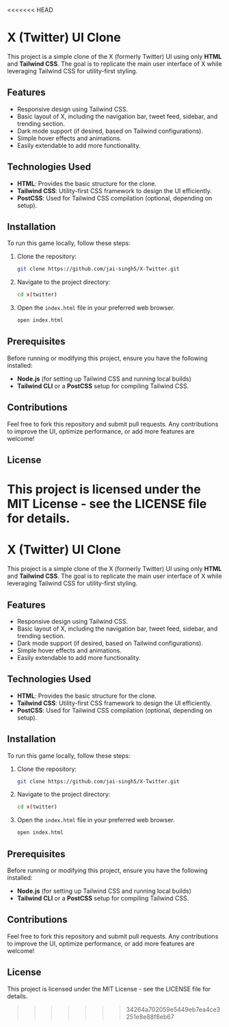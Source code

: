 <<<<<<< HEAD
# X (Twitter) UI Clone

This project is a simple clone of the X (formerly Twitter) UI using only **HTML** and **Tailwind CSS**. The goal is to replicate the main user interface of X while leveraging Tailwind CSS for utility-first styling.

## Features

- Responsive design using Tailwind CSS.
- Basic layout of X, including the navigation bar, tweet feed, sidebar, and trending section.
- Dark mode support (if desired, based on Tailwind configurations).
- Simple hover effects and animations.
- Easily extendable to add more functionality.

## Technologies Used

- **HTML**: Provides the basic structure for the clone.
- **Tailwind CSS**: Utility-first CSS framework to design the UI efficiently.
- **PostCSS**: Used for Tailwind CSS compilation (optional, depending on setup).

## Installation

To run this game locally, follow these steps:

1. Clone the repository:

    ```bash
    git clone https://github.com/jai-singh5/X-Twitter.git
    ```

2. Navigate to the project directory:

    ```bash
    cd x(twitter)
    ```

3. Open the `index.html` file in your preferred web browser.

    ```bash
    open index.html
    ```


## Prerequisites

Before running or modifying this project, ensure you have the following installed:

- **Node.js** (for setting up Tailwind CSS and running local builds)
- **Tailwind CLI** or a **PostCSS** setup for compiling Tailwind CSS.

## Contributions

Feel free to fork this repository and submit pull requests. Any contributions to improve the UI, optimize performance, or add more features are welcome!

## License

This project is licensed under the MIT License - see the LICENSE file for details.
=======
# X (Twitter) UI Clone

This project is a simple clone of the X (formerly Twitter) UI using only **HTML** and **Tailwind CSS**. The goal is to replicate the main user interface of X while leveraging Tailwind CSS for utility-first styling.

## Features

- Responsive design using Tailwind CSS.
- Basic layout of X, including the navigation bar, tweet feed, sidebar, and trending section.
- Dark mode support (if desired, based on Tailwind configurations).
- Simple hover effects and animations.
- Easily extendable to add more functionality.

## Technologies Used

- **HTML**: Provides the basic structure for the clone.
- **Tailwind CSS**: Utility-first CSS framework to design the UI efficiently.
- **PostCSS**: Used for Tailwind CSS compilation (optional, depending on setup).

## Installation

To run this game locally, follow these steps:

1. Clone the repository:

    ```bash
    git clone https://github.com/jai-singh5/X-Twitter.git
    ```

2. Navigate to the project directory:

    ```bash
    cd x(twitter)
    ```

3. Open the `index.html` file in your preferred web browser.

    ```bash
    open index.html
    ```


## Prerequisites

Before running or modifying this project, ensure you have the following installed:

- **Node.js** (for setting up Tailwind CSS and running local builds)
- **Tailwind CLI** or a **PostCSS** setup for compiling Tailwind CSS.

## Contributions

Feel free to fork this repository and submit pull requests. Any contributions to improve the UI, optimize performance, or add more features are welcome!

## License

This project is licensed under the MIT License - see the LICENSE file for details.
>>>>>>> 34264a702059e5449eb7ea4ce3251e8e88f8eb67
